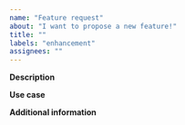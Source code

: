 ```yaml
---
name: "Feature request"
about: "I want to propose a new feature!"
title: ""
labels: "enhancement"
assignees: ""
---
```


**Description**

<!-- Please describe the issue, as detailed as possible. -->

**Use case**

<!-- Please describe why and where this feature would be helpful. -->

**Additional information**

<!-- Please add information like mockups, code snippets, flow diagrams, etc. -->
